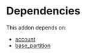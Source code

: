 # Dependencies

This addon depends on:

- [account](../../odoo-bringout-oca-ocb-account)
- [base_partition](../../odoo-bringout-oca-server-tools-base_partition)

